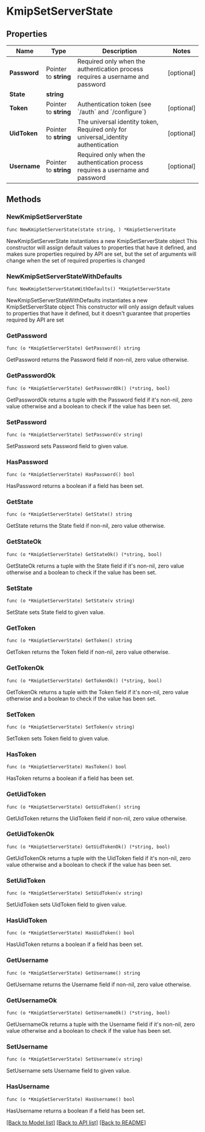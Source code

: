 # KmipSetServerState

## Properties

Name | Type | Description | Notes
------------ | ------------- | ------------- | -------------
**Password** | Pointer to **string** | Required only when the authentication process requires a username and password | [optional] 
**State** | **string** |  | 
**Token** | Pointer to **string** | Authentication token (see &#x60;/auth&#x60; and &#x60;/configure&#x60;) | [optional] 
**UidToken** | Pointer to **string** | The universal identity token, Required only for universal_identity authentication | [optional] 
**Username** | Pointer to **string** | Required only when the authentication process requires a username and password | [optional] 

## Methods

### NewKmipSetServerState

`func NewKmipSetServerState(state string, ) *KmipSetServerState`

NewKmipSetServerState instantiates a new KmipSetServerState object
This constructor will assign default values to properties that have it defined,
and makes sure properties required by API are set, but the set of arguments
will change when the set of required properties is changed

### NewKmipSetServerStateWithDefaults

`func NewKmipSetServerStateWithDefaults() *KmipSetServerState`

NewKmipSetServerStateWithDefaults instantiates a new KmipSetServerState object
This constructor will only assign default values to properties that have it defined,
but it doesn't guarantee that properties required by API are set

### GetPassword

`func (o *KmipSetServerState) GetPassword() string`

GetPassword returns the Password field if non-nil, zero value otherwise.

### GetPasswordOk

`func (o *KmipSetServerState) GetPasswordOk() (*string, bool)`

GetPasswordOk returns a tuple with the Password field if it's non-nil, zero value otherwise
and a boolean to check if the value has been set.

### SetPassword

`func (o *KmipSetServerState) SetPassword(v string)`

SetPassword sets Password field to given value.

### HasPassword

`func (o *KmipSetServerState) HasPassword() bool`

HasPassword returns a boolean if a field has been set.

### GetState

`func (o *KmipSetServerState) GetState() string`

GetState returns the State field if non-nil, zero value otherwise.

### GetStateOk

`func (o *KmipSetServerState) GetStateOk() (*string, bool)`

GetStateOk returns a tuple with the State field if it's non-nil, zero value otherwise
and a boolean to check if the value has been set.

### SetState

`func (o *KmipSetServerState) SetState(v string)`

SetState sets State field to given value.


### GetToken

`func (o *KmipSetServerState) GetToken() string`

GetToken returns the Token field if non-nil, zero value otherwise.

### GetTokenOk

`func (o *KmipSetServerState) GetTokenOk() (*string, bool)`

GetTokenOk returns a tuple with the Token field if it's non-nil, zero value otherwise
and a boolean to check if the value has been set.

### SetToken

`func (o *KmipSetServerState) SetToken(v string)`

SetToken sets Token field to given value.

### HasToken

`func (o *KmipSetServerState) HasToken() bool`

HasToken returns a boolean if a field has been set.

### GetUidToken

`func (o *KmipSetServerState) GetUidToken() string`

GetUidToken returns the UidToken field if non-nil, zero value otherwise.

### GetUidTokenOk

`func (o *KmipSetServerState) GetUidTokenOk() (*string, bool)`

GetUidTokenOk returns a tuple with the UidToken field if it's non-nil, zero value otherwise
and a boolean to check if the value has been set.

### SetUidToken

`func (o *KmipSetServerState) SetUidToken(v string)`

SetUidToken sets UidToken field to given value.

### HasUidToken

`func (o *KmipSetServerState) HasUidToken() bool`

HasUidToken returns a boolean if a field has been set.

### GetUsername

`func (o *KmipSetServerState) GetUsername() string`

GetUsername returns the Username field if non-nil, zero value otherwise.

### GetUsernameOk

`func (o *KmipSetServerState) GetUsernameOk() (*string, bool)`

GetUsernameOk returns a tuple with the Username field if it's non-nil, zero value otherwise
and a boolean to check if the value has been set.

### SetUsername

`func (o *KmipSetServerState) SetUsername(v string)`

SetUsername sets Username field to given value.

### HasUsername

`func (o *KmipSetServerState) HasUsername() bool`

HasUsername returns a boolean if a field has been set.


[[Back to Model list]](../README.md#documentation-for-models) [[Back to API list]](../README.md#documentation-for-api-endpoints) [[Back to README]](../README.md)


